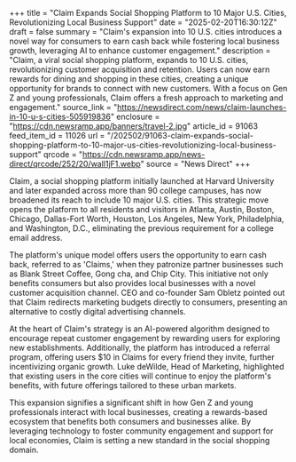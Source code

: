 +++
title = "Claim Expands Social Shopping Platform to 10 Major U.S. Cities, Revolutionizing Local Business Support"
date = "2025-02-20T16:30:12Z"
draft = false
summary = "Claim's expansion into 10 U.S. cities introduces a novel way for consumers to earn cash back while fostering local business growth, leveraging AI to enhance customer engagement."
description = "Claim, a viral social shopping platform, expands to 10 U.S. cities, revolutionizing customer acquisition and retention. Users can now earn rewards for dining and shopping in these cities, creating a unique opportunity for brands to connect with new customers. With a focus on Gen Z and young professionals, Claim offers a fresh approach to marketing and engagement."
source_link = "https://newsdirect.com/news/claim-launches-in-10-u-s-cities-505919836"
enclosure = "https://cdn.newsramp.app/banners/travel-2.jpg"
article_id = 91063
feed_item_id = 11026
url = "/202502/91063-claim-expands-social-shopping-platform-to-10-major-us-cities-revolutionizing-local-business-support"
qrcode = "https://cdn.newsramp.app/news-direct/qrcode/252/20/wall1jF1.webp"
source = "News Direct"
+++

<p>Claim, a social shopping platform initially launched at Harvard University and later expanded across more than 90 college campuses, has now broadened its reach to include 10 major U.S. cities. This strategic move opens the platform to all residents and visitors in Atlanta, Austin, Boston, Chicago, Dallas-Fort Worth, Houston, Los Angeles, New York, Philadelphia, and Washington, D.C., eliminating the previous requirement for a college email address.</p><p>The platform's unique model offers users the opportunity to earn cash back, referred to as 'Claims,' when they patronize partner businesses such as Blank Street Coffee, Gong cha, and Chip City. This initiative not only benefits consumers but also provides local businesses with a novel customer acquisition channel. CEO and co-founder Sam Obletz pointed out that Claim redirects marketing budgets directly to consumers, presenting an alternative to costly digital advertising channels.</p><p>At the heart of Claim's strategy is an AI-powered algorithm designed to encourage repeat customer engagement by rewarding users for exploring new establishments. Additionally, the platform has introduced a referral program, offering users $10 in Claims for every friend they invite, further incentivizing organic growth. Luke deWilde, Head of Marketing, highlighted that existing users in the core cities will continue to enjoy the platform's benefits, with future offerings tailored to these urban markets.</p><p>This expansion signifies a significant shift in how Gen Z and young professionals interact with local businesses, creating a rewards-based ecosystem that benefits both consumers and businesses alike. By leveraging technology to foster community engagement and support for local economies, Claim is setting a new standard in the social shopping domain.</p>
